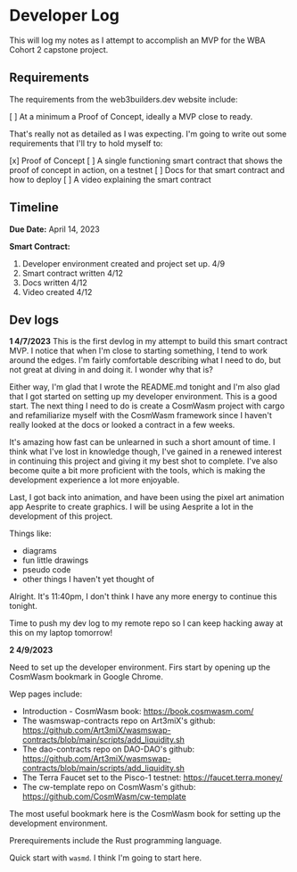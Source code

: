 # Developer Log

This will log my notes as I attempt to accomplish an MVP for the WBA Cohort 2 capstone project.

## Requirements

The requirements from the web3builders.dev website include:

[ ] At a minimum a Proof of Concept, ideally a MVP close to ready.

That's really not as detailed as I was expecting. I'm going to write out some requirements that I'll try to hold myself to:

[x] Proof of Concept
[ ] A single functioning smart contract that shows the proof of concept in action, on a testnet
[ ] Docs for that smart contract and how to deploy
[ ] A video explaining the smart contract

## Timeline

**Due Date:** April 14, 2023

**Smart Contract:**

1. Developer environment created and project set up. 4/9
2. Smart contract written 4/12
3. Docs written 4/12
4. Video created 4/12

## Dev logs

**1 4/7/2023**
This is the first devlog in my attempt to build this smart contract MVP.
I notice that when I'm close to starting something, I tend to work around the edges.
I'm fairly comfortable describing what I need to do, but not great at diving in and doing it.
I wonder why that is?

Either way, I'm glad that I wrote the README.md tonight and I'm also glad that I got started
on setting up my developer environment. This is a good start. The next thing I need to do
is create a CosmWasm project with cargo and refamiliarize myself with the CosmWasm framework
since I haven't really looked at the docs or looked a contract in a few weeks.

It's amazing how fast can be unlearned in such a short amount of time. I think what I've
lost in knowledge though, I've gained in a renewed interest in continuing this project
and giving it my best shot to complete. I've also become quite a bit more proficient with
the tools, which is making the development experience a lot more enjoyable.

Last, I got back into animation, and have been using the pixel art animation app Aesprite
to create graphics. I will be using Aesprite a lot in the development of this project.

Things like:
- diagrams
- fun little drawings
- pseudo code
- other things I haven't yet thought of

Alright. It's 11:40pm, I don't think I have any more energy to continue this tonight.

Time to push my dev log to my remote repo so I can keep hacking away at this on my laptop tomorrow!

**2 4/9/2023**

Need to set up the developer environment. Firs start by opening up the CosmWasm bookmark in Google Chrome.

Wep pages include:

- Introduction - CosmWasm book: https://book.cosmwasm.com/
- The wasmswap-contracts repo on Art3miX's github: https://github.com/Art3miX/wasmswap-contracts/blob/main/scripts/add_liquidity.sh 
- The dao-contracts repo on DAO-DAO's github: https://github.com/Art3miX/wasmswap-contracts/blob/main/scripts/add_liquidity.sh
- The Terra Faucet set to the Pisco-1 testnet: https://faucet.terra.money/
- The cw-template repo on CosmWasm's github: https://github.com/CosmWasm/cw-template

The most useful bookmark here is the CosmWasm book for setting up the development environment.

Prerequirements include the Rust programming language.

Quick start with `wasmd`. I think I'm going to start here.

